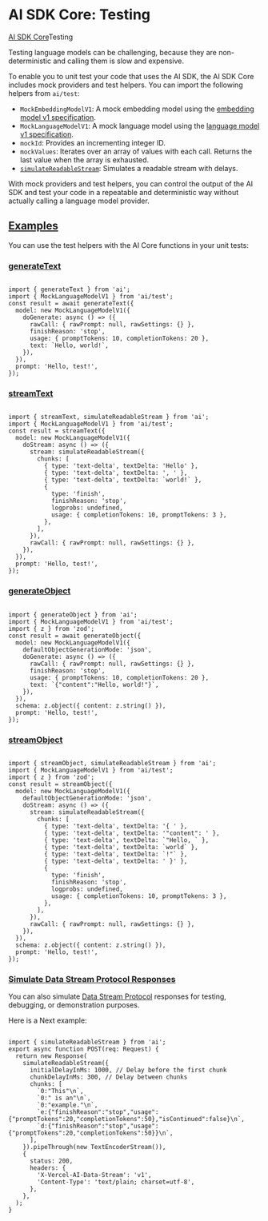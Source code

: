 # AI SDK Core: Testing
[AI SDK Core](https://ai-sdk.dev/docs/ai-sdk-core)Testing

Testing language models can be challenging, because they are non-deterministic and calling them is slow and expensive.

To enable you to unit test your code that uses the AI SDK, the AI SDK Core includes mock providers and test helpers. You can import the following helpers from `ai/test`:

*   `MockEmbeddingModelV1`: A mock embedding model using the [embedding model v1 specification](https://github.com/vercel/ai/blob/main/packages/provider/src/embedding-model/v1/embedding-model-v1.ts).
*   `MockLanguageModelV1`: A mock language model using the [language model v1 specification](https://github.com/vercel/ai/blob/main/packages/provider/src/language-model/v1/language-model-v1.ts).
*   `mockId`: Provides an incrementing integer ID.
*   `mockValues`: Iterates over an array of values with each call. Returns the last value when the array is exhausted.
*   [`simulateReadableStream`](https://ai-sdk.dev/docs/reference/ai-sdk-core/simulate-readable-stream): Simulates a readable stream with delays.

With mock providers and test helpers, you can control the output of the AI SDK and test your code in a repeatable and deterministic way without actually calling a language model provider.

[Examples](#examples)
---------------------

You can use the test helpers with the AI Core functions in your unit tests:

### [generateText](#generatetext)

```

import { generateText } from 'ai';
import { MockLanguageModelV1 } from 'ai/test';
const result = await generateText({
  model: new MockLanguageModelV1({
    doGenerate: async () => ({
      rawCall: { rawPrompt: null, rawSettings: {} },
      finishReason: 'stop',
      usage: { promptTokens: 10, completionTokens: 20 },
      text: `Hello, world!`,
    }),
  }),
  prompt: 'Hello, test!',
});
```


### [streamText](#streamtext)

```

import { streamText, simulateReadableStream } from 'ai';
import { MockLanguageModelV1 } from 'ai/test';
const result = streamText({
  model: new MockLanguageModelV1({
    doStream: async () => ({
      stream: simulateReadableStream({
        chunks: [
          { type: 'text-delta', textDelta: 'Hello' },
          { type: 'text-delta', textDelta: ', ' },
          { type: 'text-delta', textDelta: `world!` },
          {
            type: 'finish',
            finishReason: 'stop',
            logprobs: undefined,
            usage: { completionTokens: 10, promptTokens: 3 },
          },
        ],
      }),
      rawCall: { rawPrompt: null, rawSettings: {} },
    }),
  }),
  prompt: 'Hello, test!',
});
```


### [generateObject](#generateobject)

```

import { generateObject } from 'ai';
import { MockLanguageModelV1 } from 'ai/test';
import { z } from 'zod';
const result = await generateObject({
  model: new MockLanguageModelV1({
    defaultObjectGenerationMode: 'json',
    doGenerate: async () => ({
      rawCall: { rawPrompt: null, rawSettings: {} },
      finishReason: 'stop',
      usage: { promptTokens: 10, completionTokens: 20 },
      text: `{"content":"Hello, world!"}`,
    }),
  }),
  schema: z.object({ content: z.string() }),
  prompt: 'Hello, test!',
});
```


### [streamObject](#streamobject)

```

import { streamObject, simulateReadableStream } from 'ai';
import { MockLanguageModelV1 } from 'ai/test';
import { z } from 'zod';
const result = streamObject({
  model: new MockLanguageModelV1({
    defaultObjectGenerationMode: 'json',
    doStream: async () => ({
      stream: simulateReadableStream({
        chunks: [
          { type: 'text-delta', textDelta: '{ ' },
          { type: 'text-delta', textDelta: '"content": ' },
          { type: 'text-delta', textDelta: `"Hello, ` },
          { type: 'text-delta', textDelta: `world` },
          { type: 'text-delta', textDelta: `!"` },
          { type: 'text-delta', textDelta: ' }' },
          {
            type: 'finish',
            finishReason: 'stop',
            logprobs: undefined,
            usage: { completionTokens: 10, promptTokens: 3 },
          },
        ],
      }),
      rawCall: { rawPrompt: null, rawSettings: {} },
    }),
  }),
  schema: z.object({ content: z.string() }),
  prompt: 'Hello, test!',
});
```


### [Simulate Data Stream Protocol Responses](#simulate-data-stream-protocol-responses)

You can also simulate [Data Stream Protocol](about:/docs/ai-sdk-ui/stream-protocol#data-stream-protocol) responses for testing, debugging, or demonstration purposes.

Here is a Next example:

```

import { simulateReadableStream } from 'ai';
export async function POST(req: Request) {
  return new Response(
    simulateReadableStream({
      initialDelayInMs: 1000, // Delay before the first chunk
      chunkDelayInMs: 300, // Delay between chunks
      chunks: [
        `0:"This"\n`,
        `0:" is an"\n`,
        `0:"example."\n`,
        `e:{"finishReason":"stop","usage":{"promptTokens":20,"completionTokens":50},"isContinued":false}\n`,
        `d:{"finishReason":"stop","usage":{"promptTokens":20,"completionTokens":50}}\n`,
      ],
    }).pipeThrough(new TextEncoderStream()),
    {
      status: 200,
      headers: {
        'X-Vercel-AI-Data-Stream': 'v1',
        'Content-Type': 'text/plain; charset=utf-8',
      },
    },
  );
}
```
